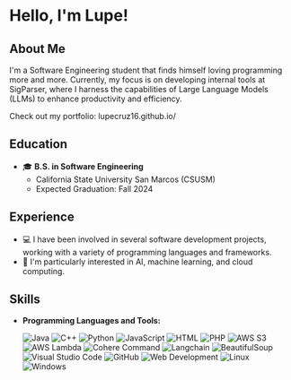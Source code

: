 # Hello, I'm Lupe! 

## About Me

I'm a Software Engineering student that finds himself loving programming more and more. Currently, my focus is on developing internal tools at SigParser, where I harness the capabilities of Large Language Models (LLMs) to enhance productivity and efficiency.

Check out my portfolio: lupecruz16.github.io/ 
## Education

- 🎓 **B.S. in Software Engineering**
  - California State University San Marcos (CSUSM)
  - Expected Graduation: Fall 2024

## Experience

- 💻 I have been involved in several software development projects, working with a variety of programming languages and frameworks.
- 🤖 I'm particularly interested in AI, machine learning, and cloud computing.

## Skills

- **Programming Languages and Tools:**

  ![Java](https://img.shields.io/badge/Code-Java-2bbc8a)
  ![C++](https://img.shields.io/badge/Code-C++-2bbc8a)
  ![Python](https://img.shields.io/badge/Code-Python-2bbc8a)
  ![JavaScript](https://img.shields.io/badge/Code-JavaScript-2bbc8a)
  ![HTML](https://img.shields.io/badge/Code-HTML5-2bbc8a)
  ![PHP](https://img.shields.io/badge/Code-PHP-2bbc8a)
  ![AWS S3](https://img.shields.io/badge/AWS-S3-2bbc8a)
  ![AWS Lambda](https://img.shields.io/badge/AWS-Lambda-2bbc8a)
  ![Cohere Command](https://img.shields.io/badge/Tools-Cohere_Command-2bbc8a)
  ![Langchain](https://img.shields.io/badge/Tools-Langchain-2bbc8a)
  ![BeautifulSoup](https://img.shields.io/badge/Code-BeautifulSoup-2bbc8a)
  ![Visual Studio Code](https://img.shields.io/badge/Editor-Visual_Studio_Code-2bbc8a)
  ![GitHub](https://img.shields.io/badge/Tools-GitHub-2bbc8a)
  ![Web Development](https://img.shields.io/badge/Platform-Web-2bbc8a)
  ![Linux](https://img.shields.io/badge/OS-Linux-2bbc8a)
  ![Windows](https://img.shields.io/badge/OS-Windows-2bbc8a)
 
